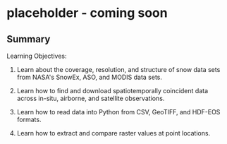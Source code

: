 # placeholder - coming soon


## Summary 


Learning Objectives:

1. Learn about the coverage, resolution, and structure of snow data sets from NASA's SnowEx, ASO, and MODIS data sets. 

2. Learn how to find and download spatiotemporally coincident data across in-situ, airborne, and satellite observations.

3. Learn how to read data into Python from CSV, GeoTIFF, and HDF-EOS formats.

4. Learn how to extract and compare raster values at point locations.
